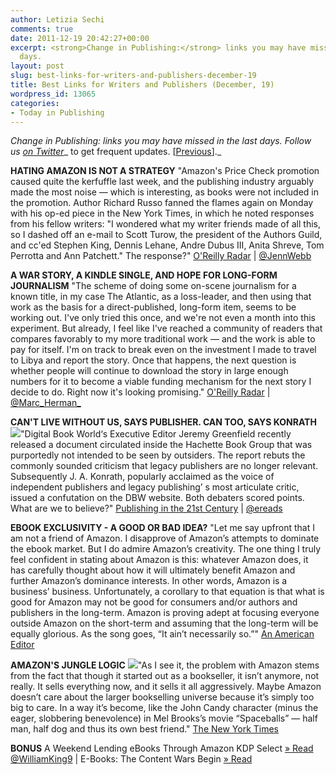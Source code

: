 ```yaml
---
author: Letizia Sechi
comments: true
date: 2011-12-19 20:42:27+00:00
excerpt: <strong>Change in Publishing:</strong> links you may have missed in the last
  days.
layout: post
slug: best-links-for-writers-and-publishers-december-19
title: Best Links for Writers and Publishers (December, 19)
wordpress_id: 13065
categories:
- Today in Publishing
---
```


_Change in Publishing: links you may have missed in the last days.
Follow us [on Twitter](http://www.twitter.com/40kbooks)__ to get frequent updates. [[Previous](http://www.40kbooks.com/?p=13007)]._

**HATING AMAZON IS NOT A STRATEGY**
"Amazon's Price Check promotion caused quite the kerfuffle last week, and the publishing industry arguably made the most noise — which is interesting, as books were not included in the promotion. Author Richard Russo fanned the flames again on Monday with his op-ed piece in the New York Times, in which he noted responses from his fellow writers: "I wondered what my writer friends made of all this, so I dashed off an e-mail to Scott Turow, the president of the Authors Guild, and cc'ed Stephen King, Dennis Lehane, Andre Dubus III, Anita Shreve, Tom Perrotta and Ann Patchett." The response?"
[O'Reilly Radar](http://radar.oreilly.com/2011/12/amazon-consumer-reports-kindle-fire.html) | [@JennWebb](http://twitter.com/JennWebb)

**A WAR STORY, A KINDLE SINGLE, AND HOPE FOR LONG-FORM JOURNALISM**
"The scheme of doing some on-scene journalism for a known title, in my case The Atlantic, as a loss-leader, and then using that work as the basis for a direct-published, long-form item, seems to be working out. I've only tried this once, and we're not even a month into this experiment. But already, I feel like I've reached a community of readers that compares favorably to my more traditional work — and the work is able to pay for itself. I'm on track to break even on the investment I made to travel to Libya and report the story. Once that happens, the next question is whether people will continue to download the story in large enough numbers for it to become a viable funding mechanism for the next story I decide to do. Right now it's looking promising."
[O'Reilly Radar](http://radar.oreilly.com/2011/12/marc-herman-kindle-single-journalism.html) | [@Marc_Herman_](https://twitter.com/#%21/Marc_Herman_)

**CAN'T LIVE WITHOUT US, SAYS PUBLISHER. CAN TOO, SAYS KONRATH**
![](http://www.40kbooks.com/wp-content/uploads/Gladiators-300x284-1.jpg)"Digital Book World‘s Executive Editor Jeremy Greenfield recently released a document circulated inside the Hachette Book Group that was purportedly not intended to be seen by outsiders. The report rebuts the commonly sounded criticism that legacy publishers are no longer relevant.
Subsequently J. A. Konrath, popularly acclaimed as the voice of independent publishers and legacy publishing’ s most articulate critic, issued a confutation on the DBW website. Both debaters scored points. What are we to believe?"
[Publishing in the 21st Century](http://ereads.com/2011/12/cant-live-without-us-says-publisher-can-too-says-konrath.html) | [@ereads](http://twitter.com/ereads)

**EBOOK EXCLUSIVITY - A GOOD OR BAD IDEA?**
"Let me say upfront that I am not a friend of Amazon. I disapprove of Amazon’s attempts to dominate the ebook market. But I do admire Amazon’s creativity. The one thing I truly feel confident in stating about Amazon is this: whatever Amazon does, it has carefully thought about how it will ultimately benefit Amazon and further Amazon’s dominance interests. In other words, Amazon is a business’ business. Unfortunately, a corollary to that equation is that what is good for Amazon may not be good for consumers and/or authors and publishers in the long-term. Amazon is proving adept at focusing everyone outside Amazon on the short-term and assuming that the long-term will be equally glorious. As the song goes, “It ain’t necessarily so.”"
[An American Editor](http://americaneditor.wordpress.com/2011/12/14/ebook-exclusivity-a-good-or-bad-idea/)

**AMAZON'S JUNGLE LOGIC**
![](http://www.40kbooks.com/wp-content/uploads/1213OPEDrumors-articleLarge-150x113.jpg)"As I see it, the problem with Amazon stems from the fact that though it started out as a bookseller, it isn’t anymore, not really. It sells everything now, and it sells it all aggressively. Maybe Amazon doesn’t care about the larger bookselling universe because it’s simply too big to care. In a way it’s become, like the John Candy character (minus the eager, slobbering benevolence) in Mel Brooks’s movie “Spaceballs” — half man, half dog and thus its own best friend."
[The New York Times](http://www.nytimes.com/2011/12/13/opinion/amazons-jungle-logic.html?pagewanted=2&_r=2)

**BONUS**
A Weekend Lending eBooks Through Amazon KDP Select [» Read](http://www.fonerbooks.com/selfpublishing/?p=1401&utm_source=feedburner&utm_medium=feed&utm_campaign=Feed%3A+SelfPublishing20+%28Self+Publishing+2.0%29)
[@WilliamKing9](https://twitter.com/#!/WilliamKing9) | E-Books: The Content Wars Begin [» Read](http://www.williamking.me/2011/12/08/e-books-the-content-wars-begin/)
